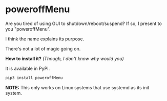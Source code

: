 # poweroffMenu
Are you tired of using GUI to shutdown/reboot/suspend? 
If so, I present to you "poweroffMenu".

I think the name explains its purpose.

There's not a lot of magic going on.

**How to install it?** 
*(Though, I don't know why would you)*

It is available in PyPI.

```bash
pip3 install poweroffMenu 
```

**NOTE:**
This only works on Linux systems that use systemd as its init system.

